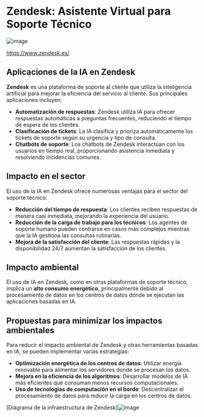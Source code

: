 # Zendesk: Asistente Virtual para Soporte Técnico

![image](https://github.com/user-attachments/assets/872086b8-117a-4689-abc8-d11e0060d5df)

https://www.zendesk.es/

## Aplicaciones de la IA en Zendesk

**Zendesk** es una plataforma de soporte al cliente que utiliza la inteligencia artificial para mejorar la eficiencia del servicio al cliente. Sus principales aplicaciones incluyen:

- **Automatización de respuestas**: Zendesk utiliza IA para ofrecer respuestas automáticas a preguntas frecuentes, reduciendo el tiempo de espera de los clientes.
- **Clasificación de tickets**: La IA clasifica y prioriza automáticamente los tickets de soporte según su urgencia y tipo de consulta.
- **Chatbots de soporte**: Los chatbots de Zendesk interactúan con los usuarios en tiempo real, proporcionando asistencia inmediata y resolviendo incidencias comunes.

## Impacto en el sector

El uso de la IA en Zendesk ofrece numerosas ventajas para el sector del soporte técnico:

- **Reducción del tiempo de respuesta**: Los clientes reciben respuestas de manera casi inmediata, mejorando la experiencia del usuario.
- **Reducción de la carga de trabajo para los técnicos**: Los agentes de soporte humano pueden centrarse en casos más complejos mientras que la IA gestiona las consultas rutinarias.
- **Mejora de la satisfacción del cliente**: Las respuestas rápidas y la disponibilidad 24/7 aumentan la satisfacción de los clientes.

## Impacto ambiental

El uso de IA en Zendesk, como en otras plataformas de soporte técnico, implica un **alto consumo energético**, principalmente debido al procesamiento de datos en los centros de datos donde se ejecutan las aplicaciones basadas en IA.

## Propuestas para minimizar los impactos ambientales

Para reducir el impacto ambiental de Zendesk y otras herramientas basadas en IA, se pueden implementar varias estrategias:

- **Optimización energética de los centros de datos**: Utilizar energía renovable para alimentar los servidores donde se procesan los datos.
- **Mejora en la eficiencia de los algoritmos**: Desarrollar modelos de IA más eficientes que consuman menos recursos computacionales.
- **Uso de tecnologías de computación en el borde**: Descentralizar el procesamiento de datos para reducir la carga en los centros de datos.

[Diagrama de la infraestructura de Zendesk]![image](https://github.com/user-attachments/assets/a6f3897a-b042-4e45-bbfa-a506eba99cb0)
